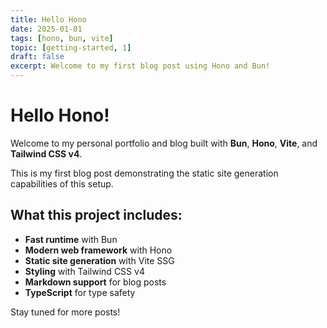 ```yaml
---
title: Hello Hono
date: 2025-01-01
tags: [hono, bun, vite]
topic: [getting-started, 1]
draft: false
excerpt: Welcome to my first blog post using Hono and Bun!
---
```


# Hello Hono!

Welcome to my personal portfolio and blog built with **Bun**, **Hono**, **Vite**, and **Tailwind CSS v4**.

This is my first blog post demonstrating the static site generation capabilities of this setup.

## What this project includes:

- **Fast runtime** with Bun
- **Modern web framework** with Hono
- **Static site generation** with Vite SSG
- **Styling** with Tailwind CSS v4
- **Markdown support** for blog posts
- **TypeScript** for type safety

Stay tuned for more posts!
